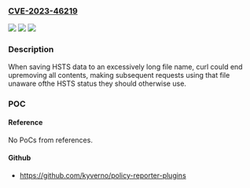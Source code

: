 ### [CVE-2023-46219](https://cve.mitre.org/cgi-bin/cvename.cgi?name=CVE-2023-46219)
![](https://img.shields.io/static/v1?label=Product&message=curl&color=blue)
![](https://img.shields.io/static/v1?label=Version&message=n%2Fa&color=blue)
![](https://img.shields.io/static/v1?label=Vulnerability&message=n%2Fa&color=brighgreen)

### Description

When saving HSTS data to an excessively long file name, curl could end upremoving all contents, making subsequent requests using that file unaware ofthe HSTS status they should otherwise use.

### POC

#### Reference
No PoCs from references.

#### Github
- https://github.com/kyverno/policy-reporter-plugins

